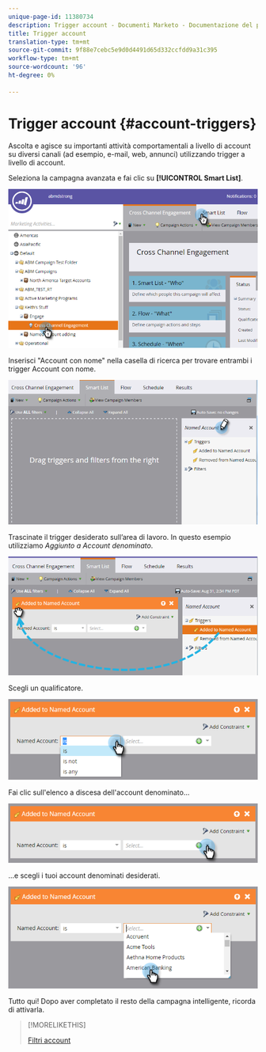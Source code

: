 ```yaml
---
unique-page-id: 11380734
description: Trigger account - Documenti Marketo - Documentazione del prodotto
title: Trigger account
translation-type: tm+mt
source-git-commit: 9f88e7cebc5e9d0d4491d65d332ccfdd9a31c395
workflow-type: tm+mt
source-wordcount: '96'
ht-degree: 0%

---
```



# Trigger account {#account-triggers}

Ascolta e agisce su importanti attività comportamentali a livello di account su diversi canali (ad esempio, e-mail, web, annunci) utilizzando trigger a livello di account.

Seleziona la campagna avanzata e fai clic su **[!UICONTROL Smart List]**.

![](assets/one-1.png)

Inserisci &quot;Account con nome&quot; nella casella di ricerca per trovare entrambi i trigger Account con nome.

![](assets/two-1.png)

Trascinate il trigger desiderato sull’area di lavoro. In questo esempio utilizziamo _Aggiunto a Account denominato_.

![](assets/three-1.png)

Scegli un qualificatore.

![](assets/four-1.png)

Fai clic sull&#39;elenco a discesa dell&#39;account denominato...

![](assets/five-1.png)

...e scegli i tuoi account denominati desiderati.

![](assets/six-1.png)

Tutto qui! Dopo aver completato il resto della campagna intelligente, ricorda di attivarla.

>[!MORELIKETHIS]
>
>[Filtri account](/help/marketo/product-docs/target-account-management/engage/account-filters.md)
